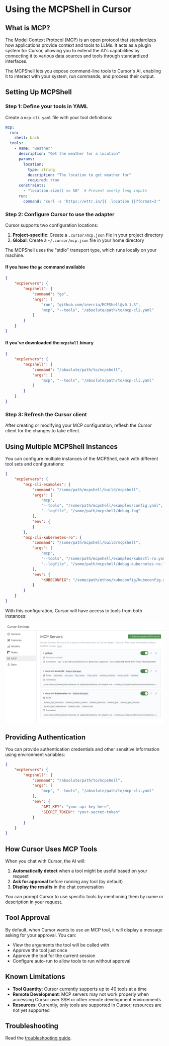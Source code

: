 # Using the MCPShell in Cursor

## What is MCP?

The Model Context Protocol (MCP) is an open protocol that standardizes how applications provide context and tools to LLMs. It acts as a plugin system for Cursor, allowing you to extend the AI's capabilities by connecting it to various data sources and tools through standardized interfaces.

The MCPShell lets you expose command-line tools to Cursor's AI, enabling it to interact with your system, run commands, and process their output.

## Setting Up MCPShell

### Step 1: Define your tools in YAML

Create a `mcp-cli.yaml` file with your tool definitions:

```yaml
mcp:
  run:
    shell: bash
  tools:
    - name: "weather"
      description: "Get the weather for a location"
      params:
        location:
          type: string
          description: "The location to get weather for"
          required: true
      constraints:
        - "location.size() <= 50"  # Prevent overly long inputs
      run:
        command: "curl -s 'https://wttr.in/{{ .location }}?format=3'"
```

### Step 2: Configure Cursor to use the adapter

Cursor supports two configuration locations:

1. **Project-specific**: Create a `.cursor/mcp.json` file in your project directory
2. **Global**: Create a `~/.cursor/mcp.json` file in your home directory

The MCPShell uses the "stdio" transport type, which runs locally on your machine.

#### If you have the `go` command available

```json
{
    "mcpServers": {
        "mcpshell": {
            "command": "go",
            "args": [
                "run", "github.com/inercia/MCPShell@v0.1.5",
                "mcp", "--tools", "/absolute/path/to/mcp-cli.yaml"
            ]
        }
    }
}
```

#### If you've downloaded the `mcpshell` binary

```json
{
    "mcpServers": {
        "mcpshell": {
            "command": "/absolute/path/to/mcpshell",
            "args": [
                "mcp", "--tools", "/absolute/path/to/mcp-cli.yaml"
            ]
        }
    }
}
```

### Step 3: Refresh the Cursor client

After creating or modifying your MCP configuration, reflesh the Cursor client for the changes to take effect.

## Using Multiple MCPShell Instances

You can configure multiple instances of the MCPShell, each with different tool sets and configurations:

```json
{
    "mcpServers": {
        "mcp-cli-examples": {
            "command": "/some/path/mcpshell/build/mcpshell",
            "args": [
                "mcp",
                "--tools", "/some/path/mcpshell/examples/config.yaml",
                "--logfile", "/some/path/mcpshell/debug.log"
            ],
            "env": {
            }
        },
        "mcp-cli-kubernetes-ro": {
            "command": "/some/path/mcpshell/build/mcpshell",
            "args": [
                "mcp",
                "--tools", "/some/path/mcpshell/examples/kubectl-ro.yaml",
                "--logfile", "/some/path/mcpshell/debug.kubernetes-ro.log"
            ],
            "env": {
                "KUBECONFIG": "/some/path/ethos/kubeconfig/kubeconfig.yaml"
            }
        }
    }
}
```

With this configuration, Cursor will have access to tools from both instances:

![Multiple MCP tools in Cursor](cursor-config-1.png)

## Providing Authentication

You can provide authentication credentials and other sensitive information using environment variables:

```json
{
    "mcpServers": {
        "mcpshell": {
            "command": "/absolute/path/to/mcpshell",
            "args": [
                "mcp", "--tools", "/absolute/path/to/mcp-cli.yaml"
            ],
            "env": {
                "API_KEY": "your-api-key-here",
                "SECRET_TOKEN": "your-secret-token"
            }
        }
    }
}
```

## How Cursor Uses MCP Tools

When you chat with Cursor, the AI will:

1. **Automatically detect** when a tool might be useful based on your request
2. **Ask for approval** before running any tool (by default)
3. **Display the results** in the chat conversation

You can prompt Cursor to use specific tools by mentioning them by name or description in your request.

## Tool Approval

By default, when Cursor wants to use an MCP tool, it will display a message asking for your approval. You can:

- View the arguments the tool will be called with
- Approve the tool just once
- Approve the tool for the current session
- Configure auto-run to allow tools to run without approval

## Known Limitations

- **Tool Quantity**: Cursor currently supports up to 40 tools at a time
- **Remote Development**: MCP servers may not work properly when accessing Cursor over SSH or other remote development environments
- **Resources**: Currently, only tools are supported in Cursor; resources are not yet supported

## Troubleshooting

Read the [troubleshooting guide](troubleshooting.md).
